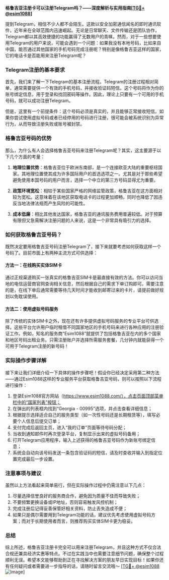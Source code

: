**格鲁吉亚注册卡可以注册Telegram吗？——深度解析与实用指南[[TG💪+ @esim1088](https://t.me/s/esim1088)]**

提到Telegram，相信不少人都不会陌生。这款以安全加密通信闻名的即时通讯软件，近年来在全球范围内迅速崛起。无论是日常聊天、文件传输还是团队协作，Telegram都以其高效便捷的功能赢得了无数用户的青睐。然而，对于一些想要使用Telegram的用户来说，可能会遇到一个问题：如果我没有本地号码，比如来自中国，能否通过其他国家的手机号码完成注册呢？特别是像格鲁吉亚这样的国家，它的电话卡是否能用来注册Telegram呢？

### Telegram注册的基本要求

首先，我们来了解一下Telegram的基本注册流程。Telegram的注册过程相对简单，通常需要提供一个有效的手机号码，并接收验证码短信。这个号码将作为你的账号绑定信息，用于登录和找回密码等操作。因此，理论上只要有一个可用的手机号码，就可以成功注册Telegram。

但是，这里有一个前提条件：这个号码必须是真实的，并且能够正常接收短信。如果你尝试使用虚拟号码或者已经停用的号码进行注册，很可能会被系统识别为异常行为，从而导致注册失败或账号被封禁。

### 格鲁吉亚号码的优势

那么，为什么有人会选择格鲁吉亚号码来注册Telegram呢？其实，这主要源于以下几个方面的考量：

1. **地理位置优势**：格鲁吉亚位于欧洲东南部，是一个连接欧亚大陆的重要枢纽国家。其地理位置使其成为许多国际用户的首选选项之一。尤其是对于那些希望避免使用本国号码的用户而言，选择一个中立的第三方号码显得尤为重要。
   
2. **政策环境宽松**：相较于某些国家严格的网络监管政策，格鲁吉亚在这方面相对较为宽松。这意味着在该地区获取电话卡的过程更加顺畅，同时也降低了因违反当地法律法规而产生风险的可能性。

3. **成本低廉**：相比其他发达国家，格鲁吉亚的通讯服务费用普遍较低。对于预算有限但又急需解决注册问题的人来说，这是一个非常具有吸引力的选择。

### 如何获取格鲁吉亚号码？

既然决定要用格鲁吉亚号码注册Telegram了，接下来就要考虑如何获取这样一个号码了。目前市面上有两种主流方式可供选择：

#### 方法一：在线购买实体SIM卡
通过正规渠道购买一张真实的格鲁吉亚SIM卡是最直接有效的方法。你可以访问当地的电信运营商官网查询相关信息，然后根据自己的需求下单订购即可。需要注意的是，在线下单后通常需要等待几天时间才能收到邮寄过来的卡片，请提前做好规划以免耽误使用。

#### 方法二：使用虚拟号码服务
除了传统的实体SIM卡之外，现在还有许多提供虚拟号码服务的专业平台可供选择。这些平台允许用户临时租借不同国家地区的手机号码来进行各种应用的注册验证工作。例如，知名的服务商“Esim1088”就提供了包括格鲁吉亚在内的多个国家和地区号码出租业务。只需注册账户并选择所需服务套餐，几分钟内就能获得一个可用于Telegram注册的新号码！

### 实际操作步骤详解

接下来让我们详细介绍一下具体的操作步骤吧！假设你已经决定采用第二种方法——通过Esim1088这样的专业服务平台获取格鲁吉亚号码，则可以按照以下流程进行操作：

1. 登录Esim1088官方网站（https://www.esim1088.com/），点击页面顶部菜单栏中的“国家列表”按钮；
2. 在弹出的列表框内找到“Georgia - 00995”选项，并点击查看详细信息；
3. 根据提示选择适合自己的服务类型（如一次性号码还是长期租赁等），填写必要个人信息后提交订单；
4. 支付完成后返回主页，进入“我的订单”页面等待号码分配；
5. 当收到通知邮件时再次登录平台，复制显示出来的虚拟号码备用；
6. 打开Telegram应用程序，输入上述获得的格鲁吉亚号码作为新账号绑定信息；
7. 系统会自动向该号码发送一条包含验证码的短信，请及时查收并输入到指定位置完成最后一步设置。

### 注意事项与建议

虽然以上方法看起来简单易行，但在实际操作过程中仍需注意以下几点：

1. 尽量选择信誉良好的服务商合作，避免因为质量不佳而导致失败；
2. 不要频繁更换设备或IP地址，否则容易触发风控机制；
3. 完成注册后记得妥善保管好相关资料，防止丢失造成不便；
4. 如果只是偶尔需要用到Telegram功能的话，建议优先考虑使用虚拟号码方案；而对于长期使用者而言，则推荐购买实体SIM卡更为稳妥。

### 总结

综上所述，格鲁吉亚注册卡完全可以用来注册Telegram，并且这种方式不仅合法合规还兼具经济实惠等特点。不过在实践当中也需要注意细节问题，确保整个过程顺利无误。希望本文能够帮助到正在寻找解决方案的朋友早日实现目标！如果你还有任何疑问或者需要进一步指导的话，请随时留言交流哦～ [[TG💪+ @esim1088](https://t.me/s/esim1088) ![Image](https://i.postimg.cc/4NQfJmqS/Snipaste-2025-05-13-00-14-12.png)]